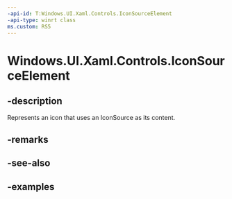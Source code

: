 ```yaml
---
-api-id: T:Windows.UI.Xaml.Controls.IconSourceElement
-api-type: winrt class
ms.custom: RS5
---
```


<!-- Class syntax.
public class IconSourceElement : IconElement, IconElement
-->

# Windows.UI.Xaml.Controls.IconSourceElement

## -description

Represents an icon that uses an IconSource as its content.

## -remarks

## -see-also

## -examples

